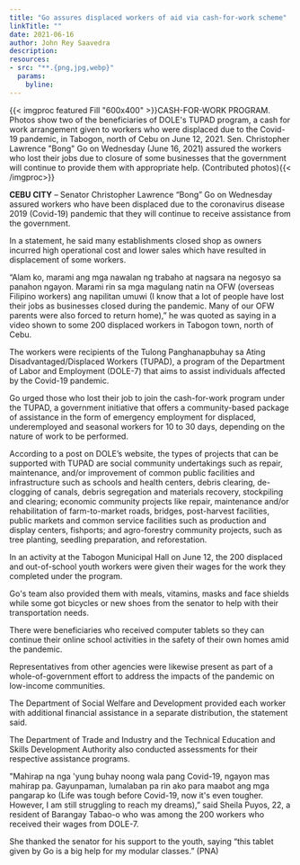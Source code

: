 ```yaml
---
title: "Go assures displaced workers of aid via cash-for-work scheme"
linkTitle: ""
date: 2021-06-16
author: John Rey Saavedra
description:
resources:
- src: "**.{png,jpg,webp}"
  params:
    byline: 
---
```

{{< imgproc featured Fill "600x400" >}}CASH-FOR-WORK PROGRAM. Photos show two of the beneficiaries of DOLE's TUPAD program, a cash for work arrangement given to workers who were displaced due to the Covid-19 pandemic, in Tabogon, north of Cebu on June 12, 2021. Sen. Christopher Lawrence "Bong" Go on Wednesday (June 16, 2021) assured the workers who lost their jobs due to closure of some businesses that the government will continue to provide them with appropriate help. (Contributed photos){{< /imgproc>}}

**CEBU CITY** – Senator Christopher Lawrence “Bong” Go on Wednesday assured workers who have been displaced due to the coronavirus disease 2019 (Covid-19) pandemic that they will continue to receive assistance from the government.

In a statement, he said many establishments closed shop as owners incurred high operational cost and lower sales which have resulted in displacement of some workers.

“Alam ko, marami ang mga nawalan ng trabaho at nagsara na negosyo sa panahon ngayon. Marami rin sa mga magulang natin na OFW (overseas Filipino workers) ang napilitan umuwi (I know that a lot of people have lost their jobs as businesses closed during the pandemic. Many of our OFW parents were also forced to return home),” he was quoted as saying in a video shown to some 200 displaced workers in Tabogon town, north of Cebu.

The workers were recipients of the Tulong Panghanapbuhay sa Ating Disadvantaged/Displaced Workers (TUPAD), a program of the Department of Labor and Employment (DOLE-7) that aims to assist individuals affected by the Covid-19 pandemic.

Go urged those who lost their job to join the cash-for-work program under the TUPAD, a government initiative that offers a community-based package of assistance in the form of emergency employment for displaced, underemployed and seasonal workers for 10 to 30 days, depending on the nature of work to be performed.

According to a post on DOLE’s website, the types of projects that can be supported with TUPAD are social community undertakings such as repair, maintenance, and/or improvement of common public facilities and infrastructure such as schools and health centers, debris clearing, de-clogging of canals, debris segregation and materials recovery, stockpiling and clearing; economic community projects like repair, maintenance and/or rehabilitation of farm-to-market roads, bridges, post-harvest facilities, public markets and common service facilities such as production and display centers, fishports; and agro-forestry community projects, such as tree planting, seedling preparation, and reforestation.

In an activity at the Tabogon Municipal Hall on June 12, the 200 displaced and out-of-school youth workers were given their wages for the work they completed under the program.

Go's team also provided them with meals, vitamins, masks and face shields while some got bicycles or new shoes from the senator to help with their transportation needs.

There were beneficiaries who received computer tablets so they can continue their online school activities in the safety of their own homes amid the pandemic. 

Representatives from other agencies were likewise present as part of a whole-of-government effort to address the impacts of the pandemic on low-income communities.

The Department of Social Welfare and Development provided each worker with additional financial assistance in a separate distribution, the statement said.

The Department of Trade and Industry and the Technical Education and Skills Development Authority also conducted assessments for their respective assistance programs.

"Mahirap na nga 'yung buhay noong wala pang Covid-19, ngayon mas mahirap pa. Gayunpaman, lumalaban pa rin ako para maabot ang mga pangarap ko (Life was tough before Covid-19, now it's even tougher. However, I am still struggling to reach my dreams),” said Sheila Puyos, 22, a resident of Barangay Tabao-o who was among the 200 workers who received their wages from DOLE-7.

She thanked the senator for his support to the youth, saying “this tablet given by Go is a big help for my modular classes.” (PNA)